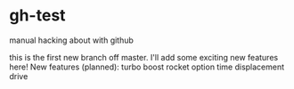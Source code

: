 # gh-test
manual hacking about with github

this is the first new branch off master. I'll add some exciting new features here!
New features (planned):
turbo boost
rocket option
time displacement drive
